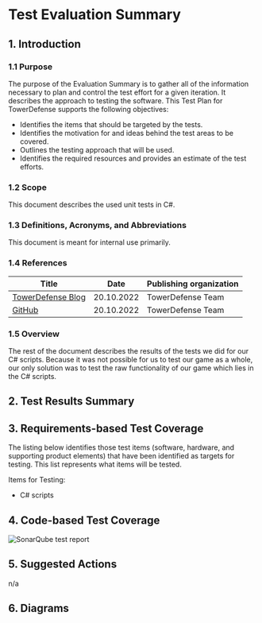 # Test Evaluation Summary

## 1.	Introduction

### 1.1	Purpose
The purpose of the Evaluation Summary is to gather all of the information necessary to plan and control the test effort for a given iteration. 
It describes the approach to testing the software.
This Test Plan for TowerDefense supports the following objectives:
-	Identifies the items that should be targeted by the tests.
-	Identifies the motivation for and ideas behind the test areas to be covered.
-	Outlines the testing approach that will be used.
-	Identifies the required resources and provides an estimate of the test efforts.

### 1.2	Scope
This document describes the used unit tests in C#.

### 1.3	Definitions, Acronyms, and Abbreviations
This document is meant for internal use primarily.

### 1.4 References
| Title                                                              | Date       | Publishing organization   |
| -------------------------------------------------------------------|:----------:| ------------------------- |
| [TowerDefense Blog](https://github.com/argastle/TowerDefense/discussions)   | 20.10.2022 | TowerDefense Team    |
| [GitHub](https://github.com/argastle/TowerDefense)              | 20.10.2022 | TowerDefense Team    |

### 1.5 Overview
The rest of the document describes the results of the tests we did for our C# scripts. Because it was not possible for us to test our game as a whole,
our only solution was to test the raw functionality of our game which lies in the C# scripts.
 
## 2. Test Results Summary 

## 3. Requirements-based Test Coverage
The listing below identifies those test items (software, hardware, and supporting product elements) that have been identified as targets for testing. 
This list represents what items will be tested. 

Items for Testing:
- C# scripts

## 4.	Code-based Test Coverage

![SonarQube test report](https://github.com/Freaky2164/TowerDefense/assets/64361270/c0bbf9e7-6843-4116-aa2e-8483acdc3cae)

## 5.	Suggested Actions
n/a

## 6.	Diagrams
